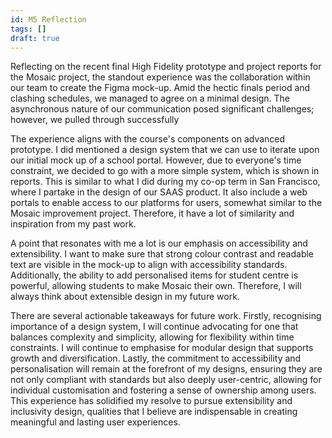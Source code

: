 ```yaml
---
id: M5 Reflection
tags: []
draft: true
---
```


Reflecting on the recent final High Fidelity prototype and project reports for the Mosaic project, the standout experience was the collaboration within our team to create the Figma mock-up. Amid the hectic finals period and clashing schedules, we managed to agree on a minimal design. The asynchronous nature of our communication posed significant challenges; however, we pulled through successfully

The experience aligns with the course's components on advanced prototype. I did mentioned a design system that we can use to iterate upon our initial mock up of a school portal. However, due to everyone's time constraint, we decided to go with a more simple system, which is shown in reports. This is similar to what I did during my co-op term in San Francisco, where I partake in the design of our SAAS product. It also include a web portals to enable access to our platforms for users, somewhat similar to the Mosaic improvement project. Therefore, it have a lot of similarity and inspiration from my past work.

A point that resonates with me a lot is our emphasis on accessibility and extensibility. I want to make sure that strong colour contrast and readable text are visible in the mock-up to align with accessibility standards. Additionally, the ability to add personalised items for student centre is powerful, allowing students to make Mosaic their own. Therefore, I will always think about extensible design in my future work.

There are several actionable takeaways for future work. Firstly, recognising importance of a design system, I will continue advocating for one that balances complexity and simplicity, allowing for flexibility within time constraints. I will continue to emphasise for modular design that supports growth and diversification. Lastly, the commitment to accessibility and personalisation will remain at the forefront of my designs, ensuring they are not only compliant with standards but also deeply user-centric, allowing for individual customisation and fostering a sense of ownership among users. This experience has solidified my resolve to pursue extensibility and inclusivity design, qualities that I believe are indispensable in creating meaningful and lasting user experiences.
